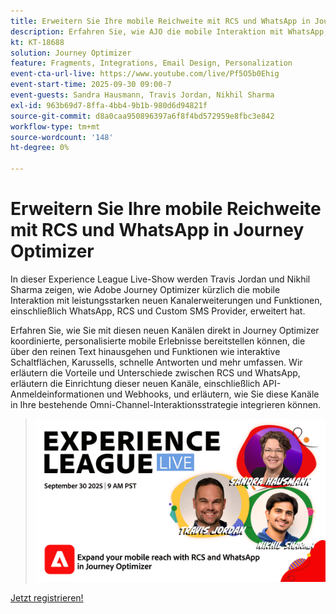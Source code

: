 ```yaml
---
title: Erweitern Sie Ihre mobile Reichweite mit RCS und WhatsApp in Journey Optimizer
description: Erfahren Sie, wie AJO die mobile Interaktion mit WhatsApp, RCS und SMS erweitert - umfassende, interaktive und personalisierte Erlebnisse.
kt: KT-18688
solution: Journey Optimizer
feature: Fragments, Integrations, Email Design, Personalization
event-cta-url-live: https://www.youtube.com/live/Pf5O5b0Ehig
event-start-time: 2025-09-30 09:00-7
event-guests: Sandra Hausmann, Travis Jordan, Nikhil Sharma
exl-id: 963b69d7-8ffa-4bb4-9b1b-980d6d94821f
source-git-commit: d8a0caa950896397a6f8f4bd572959e8fbc3e842
workflow-type: tm+mt
source-wordcount: '148'
ht-degree: 0%

---
```


# Erweitern Sie Ihre mobile Reichweite mit RCS und WhatsApp in Journey Optimizer

In dieser Experience League Live-Show werden Travis Jordan und Nikhil Sharma zeigen, wie Adobe Journey Optimizer kürzlich die mobile Interaktion mit leistungsstarken neuen Kanalerweiterungen und Funktionen, einschließlich WhatsApp, RCS und Custom SMS Provider, erweitert hat.

Erfahren Sie, wie Sie mit diesen neuen Kanälen direkt in Journey Optimizer koordinierte, personalisierte mobile Erlebnisse bereitstellen können, die über den reinen Text hinausgehen und Funktionen wie interaktive Schaltflächen, Karussells, schnelle Antworten und mehr umfassen. Wir erläutern die Vorteile und Unterschiede zwischen RCS und WhatsApp, erläutern die Einrichtung dieser neuen Kanäle, einschließlich API-Anmeldeinformationen und Webhooks, und erläutern, wie Sie diese Kanäle in Ihre bestehende Omni-Channel-Interaktionsstrategie integrieren können.

> ![Banner anzeigen](../assets/30Sept2025_WebBanner.png)

[Jetzt registrieren!](https://engage.adobe.com/ExpLeagueLive-250930.html)
